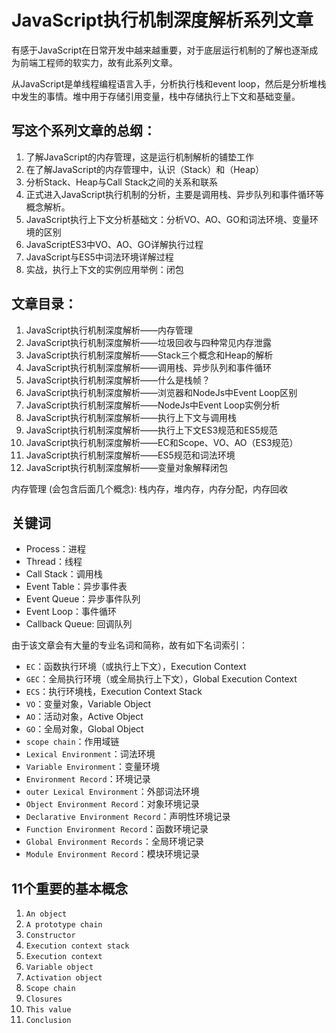 # JavaScript执行机制深度解析系列文章

有感于JavaScript在日常开发中越来越重要，对于底层运行机制的了解也逐渐成为前端工程师的软实力，故有此系列文章。

从JavaScript是单线程编程语言入手，分析执行栈和event loop，然后是分析堆栈中发生的事情。堆中用于存储引用变量，栈中存储执行上下文和基础变量。



## 写这个系列文章的总纲：
1. 了解JavaScript的内存管理，这是运行机制解析的铺垫工作
2. 在了解JavaScript的内存管理中，认识（Stack）和（Heap）
3. 分析Stack、Heap与Call Stack之间的关系和联系
4. 正式进入JavaScript执行机制的分析，主要是调用栈、异步队列和事件循环等概念解析。
5. JavaScript执行上下文分析基础文：分析VO、AO、GO和词法环境、变量环境的区别
6. JavaScriptES3中VO、AO、GO详解执行过程
7. JavaScript与ES5中词法环境详解过程
8. 实战，执行上下文的实例应用举例：闭包

## 文章目录：
1. JavaScript执行机制深度解析——内存管理
2. JavaScript执行机制深度解析——垃圾回收与四种常见内存泄露
2. JavaScript执行机制深度解析——Stack三个概念和Heap的解析
3. JavaScript执行机制深度解析——调用栈、异步队列和事件循环
8. JavaScript执行机制深度解析——什么是栈帧？
4. JavaScript执行机制深度解析——浏览器和NodeJs中Event Loop区别
4. JavaScript执行机制深度解析——NodeJs中Event Loop实例分析
4. JavaScript执行机制深度解析——执行上下文与调用栈
4. JavaScript执行机制深度解析——执行上下文ES3规范和ES5规范
4. JavaScript执行机制深度解析——EC和Scope、VO、AO（ES3规范）
5. JavaScript执行机制深度解析——ES5规范和词法环境
7. JavaScript执行机制深度解析——变量对象解释闭包

内存管理 (会包含后面几个概念): 栈内存，堆内存，内存分配，内存回收

## 关键词

* Process：进程
* Thread：线程
* Call Stack：调用栈
* Event Table：异步事件表
* Event Queue：异步事件队列
* Event Loop：事件循环
* Callback Queue: 回调队列

由于该文章会有大量的专业名词和简称，故有如下名词索引：

* `EC`：函数执行环境（或执行上下文），Execution Context
* `GEC`：全局执行环境（或全局执行上下文），Global Execution Context
* `ECS`：执行环境栈，Execution Context Stack
* `VO`：变量对象，Variable Object
* `AO`：活动对象，Active Object
* `GO`：全局对象，Global Object
* `scope chain`：作用域链
* `Lexical Environment`：词法环境
* `Variable Environment`：变量环境
* `Environment Record`：环境记录
* `outer Lexical Environment`：外部词法环境
* `Object Environment Record`：对象环境记录
* `Declarative Environment Record`：声明性环境记录
* `Function Environment Record`：函数环境记录
* `Global Environment Records`：全局环境记录
* `Module Environment Record`：模块环境记录

## 11个重要的基本概念
1. `An object`
2. `A prototype chain`
3. `Constructor`
4. `Execution context stack`
5. `Execution context`
6. `Variable object`
7. `Activation object`
8. `Scope chain`
9. `Closures`
10. `This value`
11. `Conclusion`